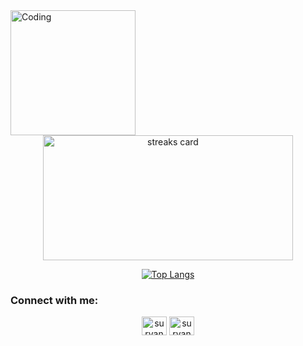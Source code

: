 
<img align="center" alt="Coding" height="200" src="https://www.linkpicture.com/q/20220411_143625.jpg">





<div align = "center">
  
<img alt= "streaks card" height="200px"  width="400"  src="https://github-readme-streak-stats.herokuapp.com/?user=suryanarayanms&theme=github_dark">

<div/>

  

<div align = "center">
  
[![Top Langs](https://github-readme-stats.vercel.app/api/top-langs/?username=suryanarayanms&layout=compact)](https://github.com/suryanarayanms/github-readme-stats)

<div/>




  
<h3 align="left">Connect with me:</h3>
<p align="left">

<a href="https://www.linkedin.com/in/surya-narayan-m-s-" target="blank"><img align="center" src="https://cdn.jsdelivr.net/npm/simple-icons@3.0.1/icons/linkedin.svg" alt="suryanarayanms" height="30" width="40" /></a>
<a href="https://instagram.com/sur__y_aaa" target="blank"><img align="center" src="https://cdn.jsdelivr.net/npm/simple-icons@3.0.1/icons/instagram.svg" alt="suryanarayanms" height="30" width="40" /></a></p>

